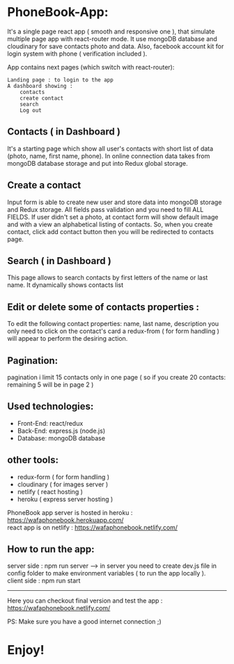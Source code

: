# PhoneBook-App:

It's a single page react app ( smooth and responsive one ), that simulate multiple page app with react-router mode. It use mongoDB database and cloudinary for save contacts photo and data. Also, facebook account kit for login system with phone ( verification included ).

App contains next pages (which switch with react-router):

    Landing page : to login to the app
    A dashboard showing :
        contacts
        create contact    
        search
        Log out

## Contacts ( in Dashboard )

It's a starting page which show all user's contacts with short list of data (photo, name, first name, phone). In online connection data takes from mongoDB database storage and put into Redux global storage.

## Create a contact

Input form is able to create new user and store data into mongoDB storage and Redux storage. All fields pass validation and you need to fill ALL FIELDS. If user didn't set a photo, at contact form will show default image and with a view an alphabetical listing of contacts.
So, when you create contact, click add contact button then you will be redirected to contacts page.


## Search ( in Dashboard )

This page allows to search contacts by first letters of the name or last name. It dynamically shows contacts list


## Edit or delete some of contacts properties :

To edit the following contact properties: name, last name, description you only need to click on the contact's card a redux-from ( for form handling ) will appear to perform the desiring action.

## Pagination:

pagination i limit 15 contacts only in one page ( so if you create 20 contacts:  remaining 5 will be in page 2 )


## Used technologies:

<ul>
    <li>Front-End: react/redux</li>
    <li>Back-End: express.js (node.js)</li>
    <li>Database: mongoDB database </li>
</ul>

## other tools:
<ul>
    <li>redux-form ( for form handling )</li>
    <li>cloudinary ( for images server )</li>
    <li>netlify ( react hosting )</li>
    <li>heroku ( express server hosting )</li>
</ul>

PhoneBook app server is hosted in heroku : https://wafaphonebook.herokuapp.com/ <br/>
react app is on netlify : https://wafaphonebook.netlify.com/

## How to run the app: 

server side : npm run server --> in server you need to create dev.js file in config folder to make environment variables ( to run the app locally ). <br/>
client side : npm run start

<hr>

Here you can checkout final version and test the app : https://wafaphonebook.netlify.com/

PS: Make sure you have a good internet connection ;) 

# Enjoy!

